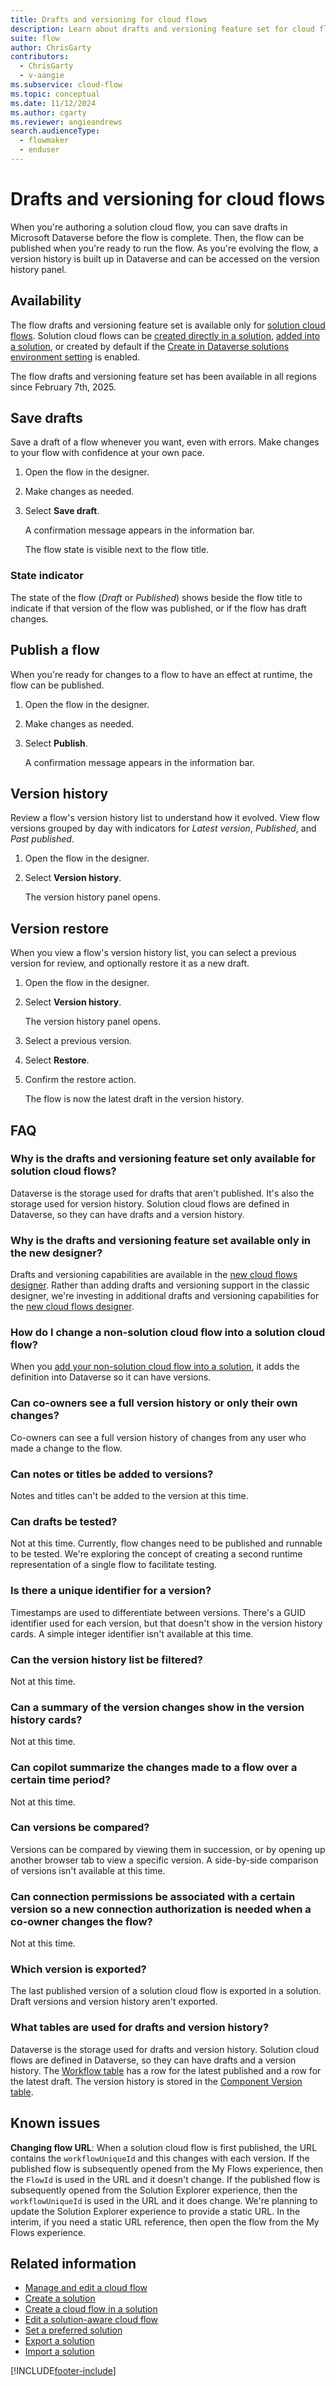 ```yaml
---
title: Drafts and versioning for cloud flows
description: Learn about drafts and versioning feature set for cloud flows.
suite: flow
author: ChrisGarty
contributors:
  - ChrisGarty
  - v-aangie
ms.subservice: cloud-flow
ms.topic: conceptual
ms.date: 11/12/2024
ms.author: cgarty
ms.reviewer: angieandrews
search.audienceType: 
  - flowmaker
  - enduser
---
```


# Drafts and versioning for cloud flows

When you're authoring a solution cloud flow, you can save drafts in Microsoft Dataverse before the flow is complete. Then, the flow can be published when you're ready to run the flow. As you're evolving the flow, a version history is built up in Dataverse and can be accessed on the version history panel.

## Availability

The flow drafts and versioning feature set is available only for [solution cloud flows](/power-automate/create-flow-solution). Solution cloud flows can be [created directly in a solution](/power-automate/create-flow-solution#create-a-solution-aware-cloud-flow), [added into a solution](/power-automate/create-flow-solution#add-an-existing-cloud-flow-into-a-solution), or created by default if the [Create in Dataverse solutions environment setting](/power-apps/maker/canvas-apps/add-app-solution-default#enable-the-feature) is enabled.

The flow drafts and versioning feature set has been available in all regions since February 7th, 2025.

## Save drafts

Save a draft of a flow whenever you want, even with errors. Make changes to your flow with confidence at your own pace.

1. Open the flow in the designer.
1. Make changes as needed.
1. Select **Save draft**.

    A confirmation message appears in the information bar.

    The flow state is visible next to the flow title.

### State indicator

The state of the flow (*Draft* or *Published*) shows beside the flow title to indicate if that version of the flow was published, or if the flow has draft changes.

## Publish a flow

When you're ready for changes to a flow to have an effect at runtime, the flow can be published.

1. Open the flow in the designer.
1. Make changes as needed.
1. Select **Publish**.

    A confirmation message appears in the information bar.

## Version history

Review a flow's version history list to understand how it evolved. View flow versions grouped by day with indicators for *Latest version*, *Published*, and *Past published*.

1. Open the flow in the designer.
1. Select **Version history**.

    The version history panel opens.

## Version restore

When you view a flow's version history list, you can select a previous version for review, and optionally restore it as a new draft.

1. Open the flow in the designer.
1. Select **Version history**.

    The version history panel opens.

1. Select a previous version.
1. Select **Restore**.
1. Confirm the restore action.

    The flow is now the latest draft in the version history.

## FAQ

### Why is the drafts and versioning feature set only available for solution cloud flows?

Dataverse is the storage used for drafts that aren't published. It's also the storage used for version history. Solution cloud flows are defined in Dataverse, so they can have drafts and a version history.

### Why is the drafts and versioning feature set available only in the new designer?

Drafts and versioning capabilities are available in the [new cloud flows designer](/power-automate/flows-designer#identify-differences-between-the-classic-designer-and-the-new-cloud-flows-designer). Rather than adding drafts and versioning support in the classic designer, we're investing in additional drafts and versioning capabilities for the [new cloud flows designer](/power-automate/flows-designer#identify-differences-between-the-classic-designer-and-the-new-cloud-flows-designer).

### How do I change a non-solution cloud flow into a solution cloud flow?

When you [add your non-solution cloud flow into a solution](/power-automate/create-flow-solution#add-an-existing-cloud-flow-into-a-solution), it adds the definition into Dataverse so it can have versions.

### Can co-owners see a full version history or only their own changes?

Co-owners can see a full version history of changes from any user who made a change to the flow.

### Can notes or titles be added to versions?

Notes and titles can't be added to the version at this time.

### Can drafts be tested?

Not at this time. Currently, flow changes need to be published and runnable to be tested. We're exploring the concept of creating a second runtime representation of a single flow to facilitate testing.

### Is there a unique identifier for a version?

Timestamps are used to differentiate between versions. There's a GUID identifier used for each version, but that doesn't show in the version history cards. A simple integer identifier isn't available at this time.

### Can the version history list be filtered?

Not at this time.

### Can a summary of the version changes show in the version history cards?

Not at this time.

### Can copilot summarize the changes made to a flow over a certain time period?

Not at this time.

### Can versions be compared?

Versions can be compared by viewing them in succession, or by opening up another browser tab to view a specific version. A side-by-side comparison of versions isn't available at this time.

### Can connection permissions be associated with a certain version so a new connection authorization is needed when a co-owner changes the flow?

Not at this time.

### Which version is exported?

The last published version of a solution cloud flow is exported in a solution. Draft versions and version history aren't exported.

### What tables are used for drafts and version history?

Dataverse is the storage used for drafts and version history. Solution cloud flows are defined in Dataverse, so they can have drafts and a version history. The ⁠[Workflow table](/power-apps/developer/data-platform/reference/entities/workflow) has a row for the latest published and a row for the latest draft. The version history is stored in the ⁠[Component Version table](/power-apps/developer/data-platform/reference/entities/componentversionnrddatasource).

## Known issues

**Changing flow URL**: When a solution cloud flow is first published, the URL contains the `workflowUniqueId` and this changes with each version. If the published flow is subsequently opened from the My Flows experience, then the `FlowId` is used in the URL and it doesn't change.  If the published flow is subsequently opened from the Solution Explorer experience, then the `workflowUniqueId` is used in the URL and it does change. We're planning to update the Solution Explorer experience to provide a static URL. In the interim, if you need a static URL reference, then open the flow from the My Flows experience.

## Related information

- [Manage and edit a cloud flow](/power-automate/get-started-logic-flow#manage-a-cloud-flow)
- [Create a solution](./overview-solution-flows.md)
- [Create a cloud flow in a solution](./create-flow-solution.md)
- [Edit a solution-aware cloud flow](/power-automate/edit-solution-aware-flow)
- [Set a preferred solution](/power-apps/maker/data-platform/preferred-solution)
- [Export a solution](./export-flow-solution.md)
- [Import a solution](./import-flow-solution.md)

[!INCLUDE[footer-include](includes/footer-banner.md)]
